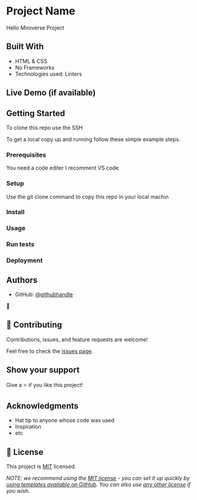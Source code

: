 # Project Name
Hello Miroverse Project

## Built With

- HTML & CSS
- No Frameworks
- Technologies used: Linters

## Live Demo (if available)

## Getting Started

To clone this repo use the SSH 


To get a local copy up and running follow these simple example steps.

### Prerequisites
You need a code editer I recomment VS code
### Setup
Use the git clone command to copy this repo in your local machin
### Install

### Usage

### Run tests

### Deployment



## Authors



- GitHub: [@githubhandle](https://github.com/SulimanJoya)

👤
## 🤝 Contributing

Contributions, issues, and feature requests are welcome!

Feel free to check the [issues page](../../issues/).

## Show your support

Give a ⭐️ if you like this project!

## Acknowledgments

- Hat tip to anyone whose code was used
- Inspiration
- etc

## 📝 License

This project is [MIT](./LICENSE) licensed.

_NOTE: we recommend using the [MIT license](https://choosealicense.com/licenses/mit/) - you can set it up quickly by [using templates available on GitHub](https://docs.github.com/en/communities/setting-up-your-project-for-healthy-contributions/adding-a-license-to-a-repository). You can also use [any other license](https://choosealicense.com/licenses/) if you wish._